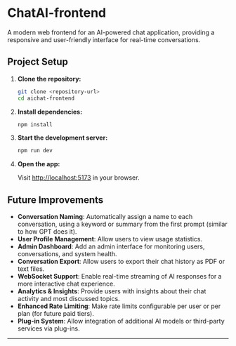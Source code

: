 # ChatAI-frontend

A modern web frontend for an AI-powered chat application, providing a responsive and user-friendly interface for real-time conversations.

## Project Setup

1. **Clone the repository:**
   ```bash
   git clone <repository-url>
   cd aichat-frontend
   ```

2. **Install dependencies:**
   ```bash
   npm install
   ```

3. **Start the development server:**
   ```bash
   npm run dev
   ```

4. **Open the app:**

   Visit [http://localhost:5173](http://localhost:5173) in your browser.


## Future Improvements

- **Conversation Naming**: Automatically assign a name to each conversation, using a keyword or summary from the first prompt (similar to how GPT does it).
- **User Profile Management**: Allow users to view usage statistics.
- **Admin Dashboard**: Add an admin interface for monitoring users, conversations, and system health.
- **Conversation Export**: Allow users to export their chat history as PDF or text files.
- **WebSocket Support**: Enable real-time streaming of AI responses for a more interactive chat experience.
- **Analytics & Insights**: Provide users with insights about their chat activity and most discussed topics.
- **Enhanced Rate Limiting**: Make rate limits configurable per user or per plan (for future paid tiers).
- **Plug-in System**: Allow integration of additional AI models or third-party services via plug-ins.

---
